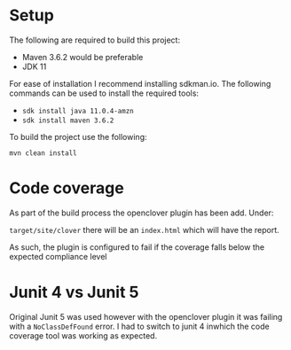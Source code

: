 # Setup

The following are required to build this project:

* Maven 3.6.2 would be preferable
* JDK 11

For ease of installation I recommend installing sdkman.io. The following commands can be used to install the required tools:
* `sdk install java 11.0.4-amzn`
* `sdk install maven 3.6.2`

To build the project use the following:

`mvn clean install`

# Code coverage

As part of the build process the openclover plugin has been add. Under:

`target/site/clover` there will be an `index.html` which will have the report.

As such, the plugin is configured to fail if the coverage falls below the expected compliance level

# Junit 4 vs Junit 5

Original Junit 5 was used however with the openclover plugin it was failing with a `NoClassDefFound` error. I had to switch to junit 4 inwhich the code coverage tool was working as expected.
